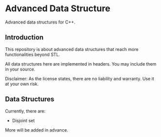 # Advanced Data Structure

Advanced data structures for C++.

## Introduction

This repository is about advanced data structures that reach more functionalities beyond STL.

All data structures here are implemented in headers. You may include them in your source.

Disclaimer: As the license states, there are no liability and warranty. Use it at your own risk.

## Data Structures

Currently, there are:

- Disjoint set

More will be added in advance.
